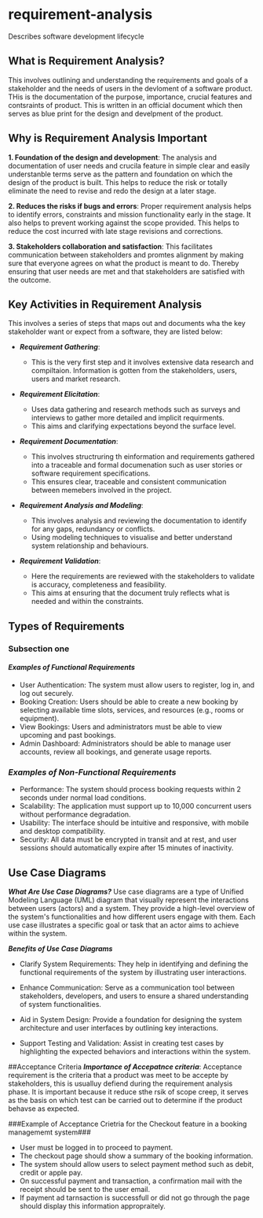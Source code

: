 # requirement-analysis
Describes software development lifecycle 

## What is Requirement Analysis?
 This involves outlining and understanding the requirements and goals of a stakeholder and the needs of users in the devloment of a software product. THis is the documentation of the purpose, importance, crucial features and contsraints of product. This is written in an official document which then serves as blue print for the design and develpment of the product.
 

## Why is Requirement Analysis Important
**1. Foundation of the design and development**: The analysis and documentation of user needs and crucila feature in simple clear and easily understanble terms serve as the pattern and foundation on which the design of the product is built. This helps to reduce the risk or totally eliminate the need to revise and redo the design at a later stage.

**2. Reduces the risks if bugs and errors**: Proper requirement analysis helps to identify errors, constraints and mission functionality early in the stage. It also helps to prevent working against the scope provided. This helps to reduce the cost incurred with late stage revisions and corrections.

**3. Stakeholders collaboration and satisfaction**: This facilitates communication between stakeholders and promtes alignment by making sure that everyone agrees on what the product is meant  to do. Thereby ensuring that user needs are met and that stakeholders are satisfied with the outcome. 


## Key Activities in Requirement Analysis
This involves a series of steps that maps out and documents wha the key stakeholder want or expect from a software, they are listed below:

- ***Requirement Gathering***: 
  - This is the very first step and it involves extensive data research and compiltaion. Information is gotten from the stakeholders, users, users and market research.

- ***Requirement Elicitation***: 
   - Uses data gathering and research methods such as surveys and interviews to gather more detailed and implicit requirments.
   - This aims and clarifying expectations beyond the surface level.
   
- ***Requirement Documentation***:
   - This involves structruring th einformation and requirements gathered into a traceable and formal documenation such as user stories or software requirement specifications.
   - This ensures clear, traceable and consistent communication between memebers involved in the project.
   
- ***Requirement Analysis and Modeling***:
    - This involves analysis and reviewing the documentation to identify for any gaps, redundancy or conflicts.
    - Using modeling techniques to visualise and better understand system relationship and behaviours.
    
- ***Requirement Validation***:
    - Here the requirements are reviewed with the stakeholders to validate is accuracy, completeness and feasibility.
    - This aims at ensuring that the document truly reflects what is needed and within the constraints.


## Types of Requirements

### Subsection one

#### ***Examples of Functional Requirements***

- User Authentication: The system must allow users to register, log in, and log out securely.
- Booking Creation: Users should be able to create a new booking by selecting available time slots, services, and resources (e.g., rooms or equipment).
- View Bookings: Users and administrators must be able to view upcoming and past bookings.
- Admin Dashboard: Administrators should be able to manage user accounts, review all bookings, and generate usage reports.

### ***Examples of Non-Functional Requirements***

- Performance: The system should process booking requests within 2 seconds under normal load conditions.
- Scalability: The application must support up to 10,000 concurrent users without performance degradation.
- Usability: The interface should be intuitive and responsive, with mobile and desktop compatibility.
- Security: All data must be encrypted in transit and at rest, and user sessions should automatically expire after 15 minutes of inactivity.

## Use Case Diagrams
 ***What Are Use Case Diagrams?***
      Use case diagrams are a type of Unified Modeling Language (UML) diagram that visually represent the interactions between users (actors) and a system. They provide a high-level 
      overview of the system's functionalities and how different users engage with them. Each use case illustrates a specific goal or task that an actor aims to achieve within the 
      system.

 ***Benefits of Use Case Diagrams***
 
   - Clarify System Requirements: They help in identifying and defining the functional requirements of the system by illustrating user interactions.

   - Enhance Communication: Serve as a communication tool between stakeholders, developers, and users to ensure a shared understanding of system functionalities.

   - Aid in System Design: Provide a foundation for designing the system architecture and user interfaces by outlining key interactions.

   - Support Testing and Validation: Assist in creating test cases by highlighting the expected behaviors and interactions within the system.

##Acceptance Criteria
 ***Importance of Accepatnce criteria***: 
    Acceptance requirement is the criteria that a product was meet to be accepte by stakeholders, this is usualluy defiend during the requirement analysis phase.
    It is important because it reduce sthe rsik of scope creep, it serves as the basis on which test can be carried out to determine if the product behavse as expected.

 ###Example of Acceptance Crietria for the Checkout feature in a booking managememt system###
  - User must be logged in to proceed to payment.
  - The checkout page should show a summary of the booking information.
  - The system should allow users to select payment method such as debit, credit or apple pay.
  - On successful payment and transaction, a confirmation mail with the receipt should be sent to the user email.
  - If payment ad tarnsaction is successfull or did not go through the page should display this information appropraitely.
